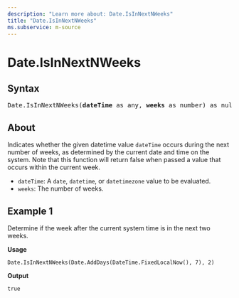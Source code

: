```yaml
---
description: "Learn more about: Date.IsInNextNWeeks"
title: "Date.IsInNextNWeeks"
ms.subservice: m-source
---
```

# Date.IsInNextNWeeks

## Syntax

<pre>
Date.IsInNextNWeeks(<b>dateTime</b> as any, <b>weeks</b> as number) as nullable logical
</pre>

## About

Indicates whether the given datetime value `dateTime` occurs during the next number of weeks, as determined by the current date and time on the system. Note that this function will return false when passed a value that occurs within the current week.

* `dateTime`: A `date`, `datetime`, or `datetimezone` value to be evaluated.
* `weeks`: The number of weeks.

## Example 1

Determine if the week after the current system time is in the next two weeks.

**Usage**

```powerquery-m
Date.IsInNextNWeeks(Date.AddDays(DateTime.FixedLocalNow(), 7), 2)
```

**Output**

`true`
